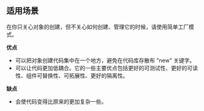 ## 适用场景
在你只关心对象的创建，但不关心如何创建、管理它的时候，请使用简单工厂模式。

**优点**
* 可以把对象创建代码集中在一个地方，避免在代码库存散布 "new" 关键字。
* 可以让代码更加低耦合。它的一些主要优点包括更好的可测试性、更好的可读性、组件可替换性、可拓展性、更好的隔离性。
  
**缺点**
* 会使代码变得比原来的更加复杂一些。